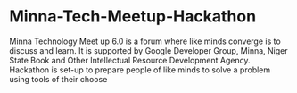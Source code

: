 # Minna-Tech-Meetup-Hackathon
Minna Technology Meet up 6.0 is a forum where like minds converge is to discuss and learn. It is supported by Google Developer Group, Minna, Niger State Book and Other Intellectual Resource Development Agency. Hackathon is set-up to prepare people of like minds to solve a problem using tools of their choose 
